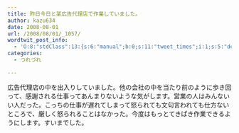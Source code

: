 ```yaml
---
title: 昨日今日と某広告代理店で作業していました。
author: kazu634
date: 2008-08-01
url: /2008/08/01/_1057/
wordtwit_post_info:
  - 'O:8:"stdClass":13:{s:6:"manual";b:0;s:11:"tweet_times";i:1;s:5:"delay";i:0;s:7:"enabled";i:1;s:10:"separation";s:2:"60";s:7:"version";s:3:"3.7";s:14:"tweet_template";b:0;s:6:"status";i:2;s:6:"result";a:0:{}s:13:"tweet_counter";i:2;s:13:"tweet_log_ids";a:1:{i:0;i:4173;}s:9:"hash_tags";a:0:{}s:8:"accounts";a:1:{i:0;s:7:"kazu634";}}'
categories:
  - つれづれ

---
```

<div class="section">
<p>
    広告代理店の中を出入りしていました。他の会社の中を当たり前のように歩き回って、感謝される仕事ってあんまりないような気がします。営業の人はみんないい人だった。こっちの仕事が遅れてしまって怒られても文句言われても仕方ないところで、厳しく怒られることはなかった。今度はもっとてきぱき作業できるようにします。すいまでした。
</p>
</div>